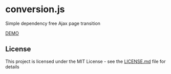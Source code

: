 # conversion.js

Simple dependency free Ajax page transition

[DEMO](http://vitaliy.bykovets.com/demo/conversionjs/)

## License

This project is licensed under the MIT License - see the [LICENSE.md](LICENSE.md) file for details
